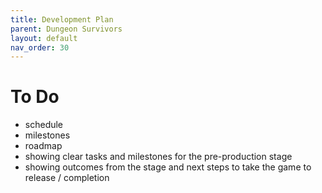 ```yaml
---
title: Development Plan
parent: Dungeon Survivors
layout: default
nav_order: 30
---
```


# To Do
* schedule
* milestones
* roadmap
* showing clear tasks and milestones for the pre-production stage
* showing outcomes from the stage and next steps to take the game to release
/ completion

